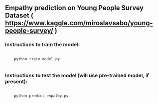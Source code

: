 ## Empathy prediction on Young People Survey Dataset ( https://www.kaggle.com/miroslavsabo/young-people-survey/ )

### Instructions to train the model:

```

    python train_model.py


```

### Instructions to test the model (will use pre-trained model, if present):

```

    python predict_empathy.py


```
